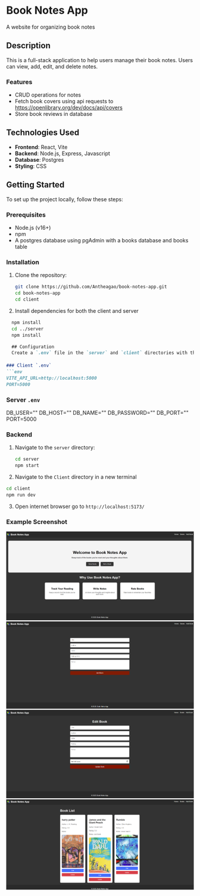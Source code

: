# Book Notes App
A website for organizing book notes

## Description
This is a full-stack application to help users manage their book notes. Users can view, add, edit, and delete notes.

### Features
- CRUD operations for notes
- Fetch book covers using api requests to https://openlibrary.org/dev/docs/api/covers
- Store book reviews in database

## Technologies Used
- **Frontend**: React, Vite
- **Backend**: Node.js, Express, Javascript
- **Database**: Postgres
- **Styling**: CSS

## Getting Started

To set up the project locally, follow these steps:
### Prerequisites
- Node.js (v16+)
- npm
- A postgres database using pgAdmin with a books database and books table

### Installation
1. Clone the repository:
   ```bash
   git clone https://github.com/Antheagao/book-notes-app.git
   cd book-notes-app
   cd client
   ```
2. Install dependencies for both the client and server
```bash
  npm install
  cd ../server
  npm install
```

```markdown
  ## Configuration
  Create a `.env` file in the `server` and `client` directories with the following variables:

### Client `.env`
```env
VITE_API_URL=http://localhost:5000
PORT=5000
```

### Server `.env`
DB_USER=""
DB_HOST=""
DB_NAME=""
DB_PASSWORD=""
DB_PORT=""
PORT=5000

### Backend
1. Navigate to the `server` directory:
   ```bash
   cd server
   npm start
   ```
2. Navigate to the `Client` directory in a new terminal
  ```bash
  cd client
  npm run dev
```
3. Open internet browser
  go to `http://localhost:5173/`

### Example Screenshot
![App Home](./assets/book-notes-home.png)
![App Add Book](./assets/book-notes-add.png)
![App Edit Book](./assets/book-notes-edit.png)
![App View Books](./assets/book-notes-view.png)
